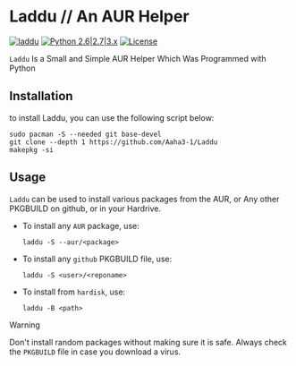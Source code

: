 # Laddu // An AUR Helper
[![laddu](https://github.com/Aaha3-1/Laddu/actions/workflows/python-app.yml/badge.svg)](https://github.com/Aaha3-1/Laddu/actions/workflows/python-app.yml) [![Python 2.6|2.7|3.x](https://img.shields.io/badge/python-2.6|2.7|3.x-yellow.svg)](https://www.python.org/) [![License](https://img.shields.io/badge/license-GPLv2-red.svg)](https://raw.githubusercontent.com/Aaha3-1/Laddu/master/LICENSE)

`Laddu` Is a Small and Simple AUR Helper Which Was Programmed with Python

## Installation

to install Laddu, you can use the following script below:
```
sudo pacman -S --needed git base-devel
git clone --depth 1 https://github.com/Aaha3-1/Laddu
makepkg -si
```

## Usage

`Laddu` can be used to install various packages from the AUR, or Any other PKGBUILD on github, or in your Hardrive.

- To install any `AUR` package, use:
  ```
  laddu -S --aur/<package>
  ```
- To install any `github` PKGBUILD file, use:
  ```
  laddu -S <user>/<reponame>
  ```
- To install from `hardisk`, use:
  ```
  laddu -B <path>
  ```

 > [!WARNING]  
 > Don't install random packages without making sure it is safe.
 > Always check the `PKGBUILD` file in case you download a virus. 
